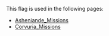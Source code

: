 This flag is used in the following pages:
 - [Asheniande_Missions](../missions/Asheniande_Missions.md)
 - [Corvuria_Missions](../missions/Corvuria_Missions.md)
